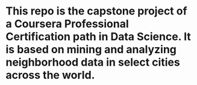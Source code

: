 # This repo is the capstone project of a Coursera Professional Certification path in Data Science.  It is based on mining and analyzing neighborhood data in select cities across the world.  
